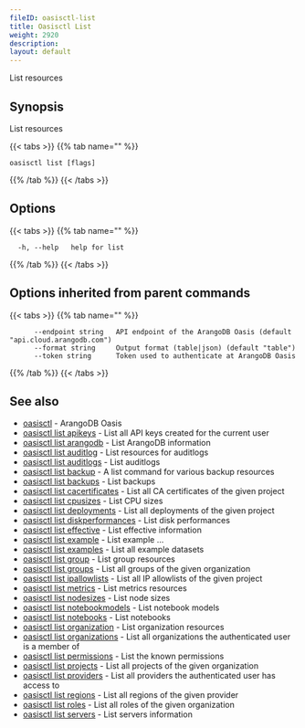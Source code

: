 ```yaml
---
fileID: oasisctl-list
title: Oasisctl List
weight: 2920
description: 
layout: default
---
```

List resources

## Synopsis

List resources

{{< tabs >}}
{{% tab name="" %}}
```
oasisctl list [flags]
```
{{% /tab %}}
{{< /tabs >}}

## Options

{{< tabs >}}
{{% tab name="" %}}
```
  -h, --help   help for list
```
{{% /tab %}}
{{< /tabs >}}

## Options inherited from parent commands

{{< tabs >}}
{{% tab name="" %}}
```
      --endpoint string   API endpoint of the ArangoDB Oasis (default "api.cloud.arangodb.com")
      --format string     Output format (table|json) (default "table")
      --token string      Token used to authenticate at ArangoDB Oasis
```
{{% /tab %}}
{{< /tabs >}}

## See also

* [oasisctl](../oasisctl-options)	 - ArangoDB Oasis
* [oasisctl list apikeys](oasisctl-list-apikeys)	 - List all API keys created for the current user
* [oasisctl list arangodb](oasisctl-list-arangodb)	 - List ArangoDB information
* [oasisctl list auditlog](oasisctl-list-auditlog)	 - List resources for auditlogs
* [oasisctl list auditlogs](oasisctl-list-auditlogs)	 - List auditlogs
* [oasisctl list backup](oasisctl-list-backup)	 - A list command for various backup resources
* [oasisctl list backups](oasisctl-list-backups)	 - List backups
* [oasisctl list cacertificates](oasisctl-list-cacertificates)	 - List all CA certificates of the given project
* [oasisctl list cpusizes](oasisctl-list-cpusizes)	 - List CPU sizes
* [oasisctl list deployments](oasisctl-list-deployments)	 - List all deployments of the given project
* [oasisctl list diskperformances](oasisctl-list-diskperformances)	 - List disk performances
* [oasisctl list effective](oasisctl-list-effective)	 - List effective information
* [oasisctl list example](oasisctl-list-example)	 - List example ...
* [oasisctl list examples](oasisctl-list-examples)	 - List all example datasets
* [oasisctl list group](oasisctl-list-group)	 - List group resources
* [oasisctl list groups](oasisctl-list-groups)	 - List all groups of the given organization
* [oasisctl list ipallowlists](oasisctl-list-ipallowlists)	 - List all IP allowlists of the given project
* [oasisctl list metrics](oasisctl-list-metrics)	 - List metrics resources
* [oasisctl list nodesizes](oasisctl-list-nodesizes)	 - List node sizes
* [oasisctl list notebookmodels](oasisctl-list-notebookmodels)	 - List notebook models
* [oasisctl list notebooks](oasisctl-list-notebooks)	 - List notebooks
* [oasisctl list organization](oasisctl-list-organization)	 - List organization resources
* [oasisctl list organizations](oasisctl-list-organizations)	 - List all organizations the authenticated user is a member of
* [oasisctl list permissions](oasisctl-list-permissions)	 - List the known permissions
* [oasisctl list projects](oasisctl-list-projects)	 - List all projects of the given organization
* [oasisctl list providers](oasisctl-list-providers)	 - List all providers the authenticated user has access to
* [oasisctl list regions](oasisctl-list-regions)	 - List all regions of the given provider
* [oasisctl list roles](oasisctl-list-roles)	 - List all roles of the given organization
* [oasisctl list servers](oasisctl-list-servers)	 - List servers information

